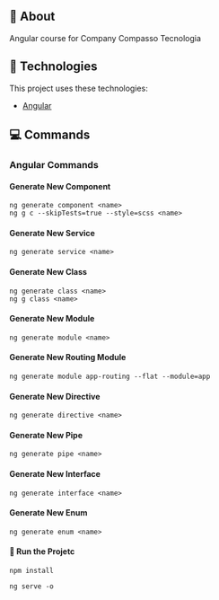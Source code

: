 <div id="about"> 

## :page_facing_up: About
Angular course for Company Compasso Tecnologia
</div>

<div id="tecnologies"> 

## :rocket: Technologies
This project uses these technologies:
- [Angular](https://angular.io/)
</div>

## :computer: Commands 
<div id="commands"> 

### Angular Commands
#### Generate New Component
```ng
ng generate component <name>
ng g c --skipTests=true --style=scss <name>
```
#### Generate New Service
```ng
ng generate service <name>
```
#### Generate New Class
```ng
ng generate class <name> 
ng g class <name> 
```
#### Generate New Module
```ng
ng generate module <name> 
```
#### Generate New Routing Module
```ng
ng generate module app-routing --flat --module=app
```
#### Generate New Directive
```ng
ng generate directive <name>
```
#### Generate New Pipe
```ng
ng generate pipe <name>
```
#### Generate New Interface
```ng
ng generate interface <name>
```
#### Generate New Enum
```ng
ng generate enum <name>
```
#### :memo: Run the Projetc
```npm
npm install
```
```npm
ng serve -o
```
</div>
